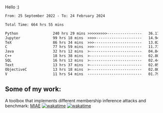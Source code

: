 Hello :)


<!--START_SECTION:waka-->

```txt
From: 25 September 2022 - To: 24 February 2024

Total Time: 664 hrs 55 mins

Python                240 hrs 29 mins >>>>>>>>>----------------   36.17 %
Jupyter               99 hrs 18 mins  >>>>---------------------   14.94 %
TeX                   86 hrs 34 mins  >>>----------------------   13.02 %
C                     77 hrs 59 mins  >>>----------------------   11.73 %
Java                  32 hrs 12 mins  >------------------------   04.84 %
C++                   18 hrs 38 mins  >------------------------   02.80 %
SQL                   16 hrs 12 mins  >------------------------   02.44 %
Text                  13 hrs 37 mins  >------------------------   02.05 %
ObjectiveC            13 hrs 18 mins  >------------------------   02.00 %
V                     11 hrs 54 mins  -------------------------   01.79 %
```

<!--END_SECTION:waka-->

## Some of my work: 

A toolbox that implements different membership inference attacks and benchmark: [MIAE](https://github.com/RPI-DSPlab) [![wakatime](https://wakatime.com/badge/user/18ac89f5-baf8-49e6-a5ee-d9272435ce3a/project/3e6541fd-578f-4d9d-9080-f2a42b2d10e1.svg)](https://wakatime.com/badge/user/18ac89f5-baf8-49e6-a5ee-d9272435ce3a/project/3e6541fd-578f-4d9d-9080-f2a42b2d10e1) [![wakatime](https://wakatime.com/badge/user/18ac89f5-baf8-49e6-a5ee-d9272435ce3a/project/5d5826e9-c6d6-4d86-8b00-0d1608c5f167.svg)](https://wakatime.com/badge/user/18ac89f5-baf8-49e6-a5ee-d9272435ce3a/project/5d5826e9-c6d6-4d86-8b00-0d1608c5f167)
